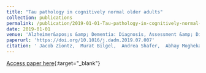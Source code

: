 ```yaml
---
title: "Tau pathology in cognitively normal older adults"
collection: publications
permalink: /publication/2019-01-01-Tau-pathology-in-cognitively-normal-older-adults
date: 2019-01-01
venue: 'Alzheimer&apos;s &amp; Dementia: Diagnosis, Assessment &amp; Disease Monitoring'
paperurl: 'https://doi.org/10.1016/j.dadm.2019.07.007'
citation: ' Jacob Ziontz,  Murat Bilgel,  Andrea Shafer,  Abhay Moghekar,  Wendy Elkins,  Jessica Helphrey,  Gabriela Gomez,  Danielle June,  Michael McDonald,  Robert Dannals,  Babak Azad,  Luigi Ferrucci,  Dean Wong,  Susan Resnick, &quot;Tau pathology in cognitively normal older adults.&quot; Alzheimer&amp;apos;s &amp;amp; Dementia: Diagnosis, Assessment &amp;amp; Disease Monitoring, 2019.'
---
```

[Access paper here](https://doi.org/10.1016/j.dadm.2019.07.007){:target="_blank"}
